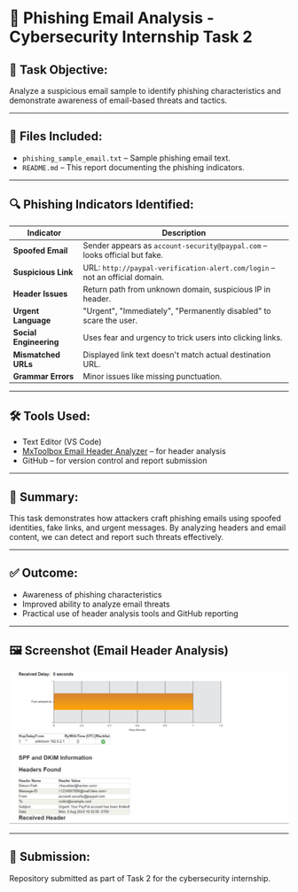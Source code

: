 # 📧 Phishing Email Analysis - Cybersecurity Internship Task 2

## 📝 Task Objective:
Analyze a suspicious email sample to identify phishing characteristics and demonstrate awareness of email-based threats and tactics.

---

## 📂 Files Included:
- `phishing_sample_email.txt` – Sample phishing email text.
- `README.md` – This report documenting the phishing indicators.

---

## 🔍 Phishing Indicators Identified:

| Indicator               | Description                                                                 |
|-------------------------|-----------------------------------------------------------------------------|
| **Spoofed Email**       | Sender appears as `account-security@paypal.com` – looks official but fake. |
| **Suspicious Link**     | URL: `http://paypal-verification-alert.com/login` – not an official domain.|
| **Header Issues**       | Return path from unknown domain, suspicious IP in header.                  |
| **Urgent Language**     | "Urgent", "Immediately", "Permanently disabled" to scare the user.          |
| **Social Engineering**  | Uses fear and urgency to trick users into clicking links.                   |
| **Mismatched URLs**     | Displayed link text doesn't match actual destination URL.                   |
| **Grammar Errors**      | Minor issues like missing punctuation.                                      |

---

## 🛠 Tools Used:
- Text Editor (VS Code)
- [MxToolbox Email Header Analyzer](https://mxtoolbox.com/EmailHeaders.aspx) – for header analysis
- GitHub – for version control and report submission

---

## 📌 Summary:
This task demonstrates how attackers craft phishing emails using spoofed identities, fake links, and urgent messages. By analyzing headers and email content, we can detect and report such threats effectively.

---

## ✅ Outcome:
- Awareness of phishing characteristics
- Improved ability to analyze email threats
- Practical use of header analysis tools and GitHub reporting

---
## 🖼 Screenshot (Email Header Analysis)

![Email Header Analysis Screenshot](image.png)


---

## 🔗 Submission:
Repository submitted as part of Task 2 for the cybersecurity internship.

